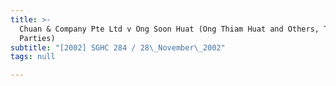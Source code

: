 ```yaml
---
title: >-
  Chuan & Company Pte Ltd v Ong Soon Huat (Ong Thiam Huat and Others, Third
  Parties)
subtitle: "[2002] SGHC 284 / 28\_November\_2002"
tags: null

---
```



